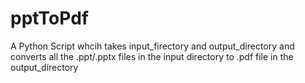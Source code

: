# pptToPdf
A Python Script whcih takes input_firectory and output_directory and converts all the .ppt/.pptx files in the input directory to .pdf file in the output_directory
